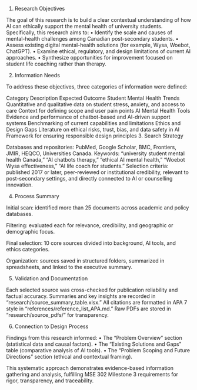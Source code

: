 1. Research Objectives

The goal of this research is to build a clear contextual understanding of how AI can ethically support the mental health of university students. Specifically, this research aims to:
• Identify the scale and causes of mental-health challenges among Canadian post-secondary students.
• Assess existing digital mental-health solutions (for example, Wysa, Woebot, ChatGPT).
• Examine ethical, regulatory, and design limitations of current AI approaches.
• Synthesize opportunities for improvement focused on student life coaching rather than therapy.

2. Information Needs

To address these objectives, three categories of information were defined:

Category	Description	Expected Outcome
Student Mental Health Trends	Quantitative and qualitative data on student stress, anxiety, and access to care	Context for defining scope and user pain points
AI Mental Health Tools	Evidence and performance of chatbot-based and AI-driven support systems	Benchmarking of current capabilities and limitations
Ethics and Design Gaps	Literature on ethical risks, trust, bias, and data safety in AI	Framework for ensuring responsible design principles
3. Search Strategy

Databases and repositories: PubMed, Google Scholar, BMC, Frontiers, JMIR, HEQCO, Universities Canada.
Keywords: “university student mental health Canada,” “AI chatbots therapy,” “ethical AI mental health,” “Woebot Wysa effectiveness,” “AI life coach for students.”
Selection criteria: published 2017 or later, peer-reviewed or institutional credibility, relevant to post-secondary settings, and directly connected to AI or counselling innovation.

4. Process Summary

Initial scan: identified more than 25 documents across academic and policy databases.

Filtering: evaluated each for relevance, credibility, and geographic or demographic focus.

Final selection: 10 core sources divided into background, AI tools, and ethics categories.

Organization: sources saved in structured folders, summarized in spreadsheets, and linked to the executive summary.

5. Validation and Documentation

Each selected source was cross-checked for publication reliability and factual accuracy.
Summaries and key insights are recorded in “research/source_summary_table.xlsx.”
All citations are formatted in APA 7 style in “references/reference_list_APA.md.”
Raw PDFs are stored in “research/source_pdfs/” for transparency.

6. Connection to Design Process

Findings from this research informed:
• The “Problem Overview” section (statistical data and causal factors).
• The “Existing Solutions and Gaps” table (comparative analysis of AI tools).
• The “Problem Scoping and Future Directions” section (ethical and contextual framing).

This systematic approach demonstrates evidence-based information gathering and analysis, fulfilling MSE 302 Milestone 3 requirements for rigor, transparency, and traceability.

